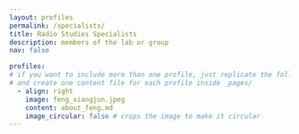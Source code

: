 ```yaml
---
layout: profiles
permalink: /specialists/
title: Radio Studies Specialists
description: members of the lab or group
nav: false

profiles:
# if you want to include more than one profile, just replicate the following block
# and create one content file for each profile inside _pages/
  - align: right
    image: feng_xiangjun.jpeg
    content: about_feng.md
    image_circular: false # crops the image to make it circular
---
```


